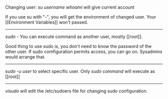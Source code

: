 Changing user: *su username*
*whoami* will give current account

If you use su with "-", you will get the environment of changed user. Your [[Environment Variables]] won't passed.

--------------------

*sudo*  - You can execute command as another user, mostly [[root]].

Good thing to use sudo is, you don't need to know the password of the other user. If sudo comfiguration permits access, you can go on. Sysadmins would arrange that.

-----------------------------------

*sudo -u user* to select specific user.
Only *sudo command* will execute as [[root]]

----------------------

*visudo* will edit the /etc/sudoers file for changing sudo configuration.